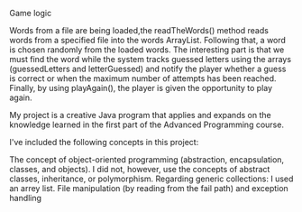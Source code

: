 Game logic

Words from a file are being loaded,the readTheWords() method reads words from a specified file into the words ArrayList.
Following that, a word is chosen randomly from the loaded words.
The interesting part is that we must find the word while the system tracks guessed letters using the arrays (guessedLetters and letterGuessed) and notify the player whether a guess is correct or when the maximum number of attempts has been reached.
Finally, by using playAgain(), the player is given the opportunity to play again.

My project is a creative Java program that applies and expands on the knowledge learned in the first part of the Advanced Programming course.

I've included the following concepts in this project:

The concept of object-oriented programming (abstraction, encapsulation, classes, and objects). I did not, however, use the concepts of abstract classes, inheritance, or polymorphism.
Regarding generic collections: I used an arrey list.
File manipulation (by reading from the fail path) and exception handling
